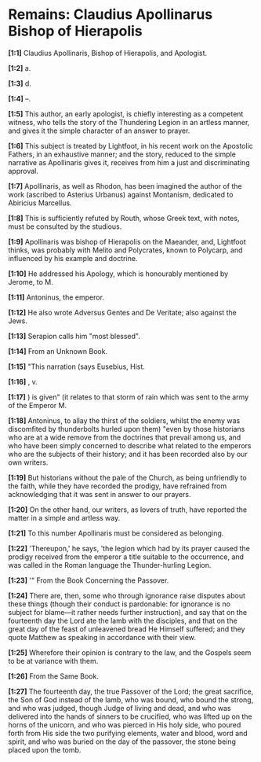 # Remains: Claudius Apollinarus Bishop of Hierapolis

**[1:1]** Claudius Apollinaris, Bishop of Hierapolis, and Apologist.

**[1:2]** a.

**[1:3]** d.

**[1:4]** –.

**[1:5]** This author, an early apologist, is chiefly interesting as a competent witness, who tells the story of the Thundering Legion in an artless manner, and gives it the simple character of an answer to prayer.

**[1:6]** This subject is treated by Lightfoot, in his recent work on the Apostolic Fathers, in an exhaustive manner; and the story, reduced to the simple narrative as Apollinaris gives it, receives from him a just and discriminating approval.

**[1:7]** Apollinaris, as well as Rhodon, has been imagined the author of the work (ascribed to Asterius Urbanus) against Montanism, dedicated to Abiricius Marcellus.

**[1:8]** This is sufficiently refuted by Routh, whose Greek text, with notes, must be consulted by the studious.

**[1:9]** Apollinaris was bishop of Hierapolis on the Maeander, and, Lightfoot thinks, was probably with Melito and Polycrates, known to Polycarp, and influenced by his example and doctrine.

**[1:10]** He addressed his Apology, which is honourably mentioned by Jerome, to M.

**[1:11]** Antoninus, the emperor.

**[1:12]** He also wrote Adversus Gentes and De Veritate; also against the Jews.

**[1:13]** Serapion calls him "most blessed".

**[1:14]** From an Unknown Book.

**[1:15]** "This narration (says Eusebius, Hist.

**[1:16]** , v.

**[1:17]** ) is given" (it relates to that storm of rain which was sent to the army of the Emperor M.

**[1:18]** Antoninus, to allay the thirst of the soldiers, whilst the enemy was discomfited by thunderbolts hurled upon them) "even by those historians who are at a wide remove from the doctrines that prevail among us, and who have been simply concerned to describe what related to the emperors who are the subjects of their history; and it has been recorded also by our own writers.

**[1:19]** But historians without the pale of the Church, as being unfriendly to the faith, while they have recorded the prodigy, have refrained from acknowledging that it was sent in answer to our prayers.

**[1:20]** On the other hand, our writers, as lovers of truth, have reported the matter in a simple and artless way.

**[1:21]** To this number Apollinaris must be considered as belonging.

**[1:22]** 'Thereupon,' he says, 'the legion which had by its prayer caused the prodigy received from the emperor a title suitable to the occurrence, and was called in the Roman language the Thunder-hurling Legion.

**[1:23]** '"  From the Book Concerning the Passover.

**[1:24]** There are, then, some who through ignorance raise disputes about these things (though their conduct is pardonable:  for ignorance is no subject for blame—it rather needs further instruction), and say that on the fourteenth day the Lord ate the lamb with the disciples, and that on the great day of the feast of unleavened bread He Himself suffered; and they quote Matthew as speaking in accordance with their view.

**[1:25]** Wherefore their opinion is contrary to the law, and the Gospels seem to be at variance with them.

**[1:26]** From the Same Book.

**[1:27]** The fourteenth day, the true Passover of the Lord; the great sacrifice, the Son of God instead of the lamb, who was bound, who bound the strong, and who was judged, though Judge of living and dead, and who was delivered into the hands of sinners to be crucified, who was lifted up on the horns of the unicorn, and who was pierced in His holy side, who poured forth from His side the two purifying elements, water and blood, word and spirit, and who was buried on the day of the passover, the stone being placed upon the tomb.

